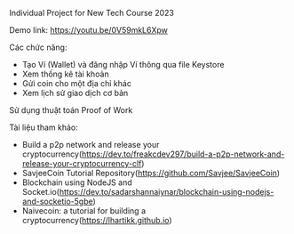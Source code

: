 Individual Project for New Tech Course 2023

Demo link: https://youtu.be/0V59mkL6Xpw

Các chức năng:
- Tạo Ví (Wallet) và đăng nhập Ví thông qua file Keystore
- Xem thống kê tài khoản
- Gửi coin cho một địa chỉ khác
- Xem lịch sử giao dịch cơ bản

Sử dụng thuật toán Proof of Work 

Tài liệu tham khảo: 
- Build a p2p network and release your cryptocurrency(https://dev.to/freakcdev297/build-a-p2p-network-and-release-your-cryptocurrency-clf)
- SavjeeCoin Tutorial Repository(https://github.com/Savjee/SavjeeCoin)
- Blockchain using NodeJS and Socket.io(https://dev.to/sadarshannaiynar/blockchain-using-nodejs-and-socketio-5gbe)
- Naivecoin: a tutorial for building a cryptocurrency(https://lhartikk.github.io)
